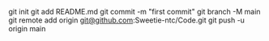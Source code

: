 git init
git add README.md
git commit -m "first commit"
git branch -M main
git remote add origin git@github.com:Sweetie-ntc/Code.git
git push -u origin main
